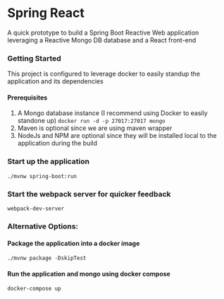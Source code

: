 # Spring React
A quick prototype to build a Spring Boot Reactive Web application leveraging a Reactive Mongo DB database and a React front-end

### Getting Started
This project is configured to leverage docker to easily standup the application and its dependencies

#### Prerequisites
1. A Mongo database instance (I recommend using Docker to easily standone up)
```docker run -d -p 27017:27017 mongo```
2. Maven is optional since we are using maven wrapper
3. NodeJs and NPM are optional since they will be installed local to the application during the build

### Start up the application
```./mvnw spring-boot:run```

### Start the webpack server for quicker feedback
```webpack-dev-server```

### Alternative Options:
#### Package the application into a docker image
```./mvnw package -DskipTest```

#### Run the application and mongo using docker compose
```docker-compose up```
